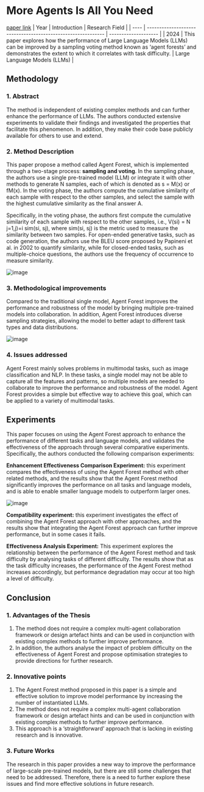 # More Agents Is All You Need
[paper link](https://arxiv.org/pdf/2402.05120) 
| Year | Introduction                                                         | Research Field                 |
| ---- | ------------------------------------------------------------ | -------------------- |
| 2024 | This paper explores how the performance of Large Language Models (LLMs) can be improved by a sampling voting method known as ‘agent forests’ and demonstrates the extent to which it correlates with task difficulty.         | Large Language Models (LLMs)         |

## Methodology

### 1. Abstract
The method is independent of existing complex methods and can further enhance the performance of LLMs. The authors conducted extensive experiments to validate their findings and investigated the properties that facilitate this phenomenon. In addition, they make their code base publicly available for others to use and extend.

### 2. Method Description 
This paper propose a method called Agent Forest, which is implemented through a two-stage process: **sampling and voting**. In the sampling phase, the authors use a single pre-trained model (LLM) or integrate it with other methods to generate N samples, each of which is denoted as s = M(x) or fM(x). In the voting phase, the authors compute the cumulative similarity of each sample with respect to the other samples, and select the sample with the highest cumulative similarity as the final answer A.

Specifically, in the voting phase, the authors first compute the cumulative similarity of each sample with respect to the other samples, i.e., V(si) = N j=1,j)=i sim(si, sj), where sim(si, sj) is the metric used to measure the similarity between two samples. For open-ended generative tasks, such as code generation, the authors use the BLEU score proposed by Papineni et al. in 2002 to quantify similarity, while for closed-ended tasks, such as multiple-choice questions, the authors use the frequency of occurrence to measure similarity. 

![image](https://github.com/user-attachments/assets/bde7af2b-c31e-482b-8bff-17709a45b58f)

### 3. Methodological improvements
Compared to the traditional single model, Agent Forest improves the performance and robustness of the model by bringing multiple pre-trained models into collaboration. In addition, Agent Forest introduces diverse sampling strategies, allowing the model to better adapt to different task types and data distributions.

![image](https://github.com/user-attachments/assets/9180d3a6-929e-4b9d-9b25-5e792e7fc7ca)

### 4. Issues addressed 
Agent Forest mainly solves problems in multimodal tasks, such as image classification and NLP. In these tasks, a single model may not be able to capture all the features and patterns, so multiple models are needed to collaborate to improve the performance and robustness of the model. Agent Forest provides a simple but effective way to achieve this goal, which can be applied to a variety of multimodal tasks.

## Experiments
This paper focuses on using the Agent Forest approach to enhance the performance of different tasks and language models, and validates the effectiveness of the approach through several comparative experiments. Specifically, the authors conducted the following comparison experiments:

**Enhancement Effectiveness Comparison Experiment:** this experiment compares the effectiveness of using the Agent Forest method with other related methods, and the results show that the Agent Forest method significantly improves the performance on all tasks and language models, and is able to enable smaller language models to outperform larger ones.

![image](https://github.com/user-attachments/assets/f6433834-9cb6-43e8-9c46-afaa3a4e3ae9)

**Compatibility experiment:** this experiment investigates the effect of combining the Agent Forest approach with other approaches, and the results show that integrating the Agent Forest approach can further improve performance, but in some cases it fails.

**Effectiveness Analysis Experiment:** This experiment explores the relationship between the performance of the Agent Forest method and task difficulty by analysing tasks of different difficulty. The results show that as the task difficulty increases, the performance of the Agent Forest method increases accordingly, but performance degradation may occur at too high a level of difficulty. 

## Conclusion

### 1. Advantages of the Thesis
  1. The method does not require a complex multi-agent collaboration framework or design artefact hints and can be used in conjunction with existing complex methods to further improve performance.
  2. In addition, the authors analyse the impact of problem difficulty on the effectiveness of Agent Forest and propose optimisation strategies to provide directions for further research.
  
### 2. Innovative points
  1. The Agent Forest method proposed in this paper is a simple and effective solution to improve model performance by increasing the number of instantiated LLMs.
  2. The method does not require a complex multi-agent collaboration framework or design artefact hints and can be used in conjunction with existing complex methods to further improve performance.
  3. This approach is a ‘straightforward’ approach that is lacking in existing research and is innovative.
 
### 3. Future Works
The research in this paper provides a new way to improve the performance of large-scale pre-trained models, but there are still some challenges that need to be addressed. Therefore, there is a need to further explore these issues and find more effective solutions in future research.  
